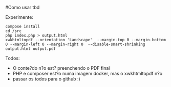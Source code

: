 #Como usar 
tbd

Experimente:

    compose install
    cd /src
    php index.php > output.html
    xwkhtmltopdf --orientation 'Landscape'  --margin-top 0 --margin-bottom 0 --margin-left 0 --margin-right 0  --disable-smart-shrinking output.html output.pdf 


Todos:

* O conte?do n?o est? preenchendo o PDF final
* PHP e composer est?o numa imagem docker, mas o xwkhtmltopdf n?o
* passar os todos para o github :)



